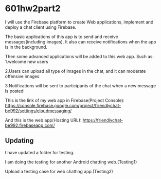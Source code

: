 # 601hw2part2

I will use the Firebase platform to create Web applications, implement and deploy a chat client using Firebase.

The basic applications of this app is to send and receive messages(including images). It also can receive notifications when the app is in the background.

Then some advanced applications will be added to this web app. 
Such as:
1.welcome new users

2.Users can upload all type of images in the chat, and it can moderate offensive images

3.Notifications will be sent to participants of the chat when a new message is posted

This is the link of my web app in Firebase(Project Console):
https://console.firebase.google.com/project/friendlychat-be992/settings/cloudmessaging/

And this is the web app(Hosting URL):
https://friendlychat-be992.firebaseapp.com/

## Updating

I have updated a folder for testing.

I am doing the testing for another Android chatting web.(Testing1)

Upload a testing case for web chatting app.(Testing2)

